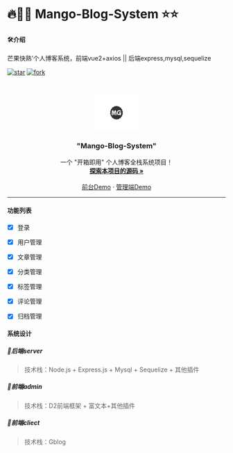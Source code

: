 # 🔥🥯🥯 Mango-Blog-System ⭐⭐

#### 🛠介绍
芒果快熟’个人博客系统，前端vue2+axios || 后端express,mysql,sequelize

<!-- PROJECT SHIELDS -->

[![star](https://gitee.com/Z568_568/zy-express-sequelize-mysql/badge/star.svg?theme=dark)](https://gitee.com/Z568_568/zy-express-sequelize-mysql/stargazers)
[![fork](https://gitee.com/Z568_568/zy-express-sequelize-mysql/badge/fork.svg?theme=dark)](https://gitee.com/Z568_568/zy-express-sequelize-mysql/members)

<!-- PROJECT LOGO -->



<br />

<p align="center">
  <a href="https://gitee.com/Z568_568/mango-blog-system.git">
    <img src="./doc/logo.png" alt="Logo" width="100" height="80">
  </a>

<h3 align="center">"Mango-Blog-System"</h3>
  <p align="center">
    一个 "开箱即用" 个人博客全栈系统项目！
    <br />
    <a href="https://gitee.com/Z568_568/mango-blog-system.git"><strong>探索本项目的源码 »</strong></a>
    <br />
    <br />
    <a href="http://www.zhouyi.run">前台Demo</a>
    ·
    <a href="http://www.zhouyi.run">管理端Demo</a>
</p>

</p>

***

#### 功能列表

- [x] 登录
- [x] 用户管理
- [x] 文章管理
- [x] 分类管理
- [x] 标签管理
- [x] 评论管理
- [x] 归档管理


#### 系统设计
##### 🥯后端server

> 技术栈：Node.js + Express.js + Mysql + Sequelize + 其他插件

##### 🥯前端admin

> 技术栈：D2前端框架 + 富文本+其他插件

##### 🥯前端cliect

> 技术栈：Gblog



